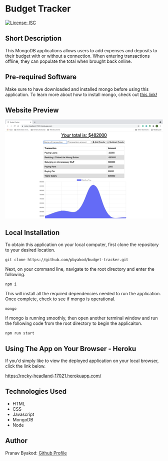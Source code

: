 # Budget Tracker

[![License: ISC](https://img.shields.io/badge/License-ISC-blue.svg)](https://opensource.org/licenses/ISC)

## Short Description

This MongoDB applications allows users to add expenses and deposits to their budget with or without a connection. When entering transactions offline, they can populate the total when brought back online.

## Pre-required Software

Make sure to have downloaded and installed mongo before using this application. To learn more about how to install mongo, check out <a href="https://coding-boot-camp.github.io/full-stack/mongodb/how-to-install-mongodb">this link!</a>

## Website Preview

<img src="media/preview.png">

## Local Installation

To obtain this application on your local computer, first clone the repository to your desired location.

```
git clone https://github.com/pbyakod/budget-tracker.git
```
Next, on your command line, navigate to the root directory and enter the following.

```
npm i
```
This will install all the required dependencies needed to run the application. Once complete, check to see if mongo is operational.

```
mongo
```
If mongo is running smoothly, then open another terminal window and run the following code from the root directory to begin the applicaiton.

```
npm run start
```

## Using The App on Your Browser - Heroku

If you'd simply like to view the deployed application on your local browser, click the link below. 

https://rocky-headland-17021.herokuapp.com/

## Technologies Used

- HTML
- CSS
- Javascript
- MongoDB
- Node

## Author

Pranav Byakod: <a href="https://github.com/pbyakod">Github Profile</a>